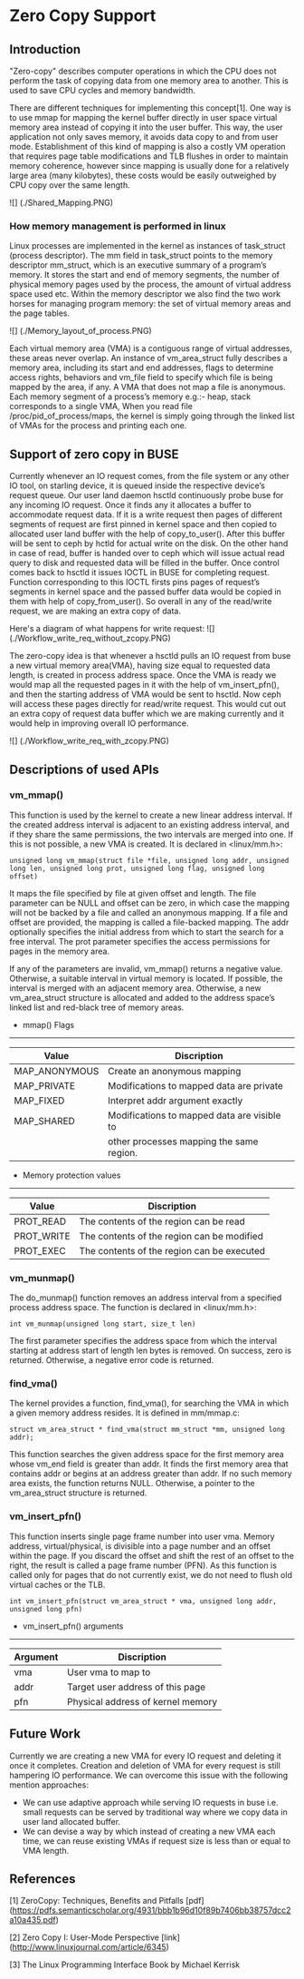 # Zero Copy Support

## Introduction
"Zero-copy" describes computer operations in which the CPU does not perform the
task of copying data from one memory area to another. This is used to save CPU
cycles and memory bandwidth.

There are different techniques for implementing this concept[1]. One way is to
use mmap for mapping the kernel buffer directly in user space virtual memory
area instead of copying it into the user buffer. This way, the user application
not only saves memory, it avoids data copy to and from user mode.
Establishment of this kind of mapping is also a costly VM operation that
requires page table modifications and TLB flushes in order to maintain memory
coherence, however since mapping is usually done for a relatively large area
(many kilobytes), these costs would be easily outweighed by CPU copy over
the same length.

![] (./Shared_Mapping.PNG)

### How memory management is performed in linux
Linux processes are implemented in the kernel as instances of task_struct
(process descriptor). The mm field in task_struct points to the memory
descriptor mm_struct, which is an executive summary of a program’s memory.
It stores the start and end of memory segments, the number of physical
memory pages used by the process, the amount of virtual address space used
etc. Within the memory descriptor we also find the two work horses for managing
program memory: the set of virtual memory areas and the page tables.

![] (./Memory_layout_of_process.PNG)

Each virtual memory area (VMA) is a contiguous range of virtual addresses,
these areas never overlap. An instance of vm_area_struct fully describes a
memory area, including its start and end addresses, flags to determine access
rights, behaviors and vm_file field to specify which file is being mapped by
the area, if any. A VMA that does not map a file is anonymous. Each memory
segment of a process’s memory e.g.:- heap, stack corresponds to a single VMA,
When you read file /proc/pid_of_process/maps, the kernel is simply going through
the linked list of VMAs for the process and printing each one.

## Support of zero copy in BUSE
Currently whenever an IO request comes, from the file system or any other IO
tool, on starling device, it is queued inside the respective device’s request
queue. Our user land daemon hsctld continuously probe buse for any incoming IO
request. Once it finds any it allocates a buffer to accommodate request data.
If it is a write request then pages of different segments of request are first
pinned in kernel space and then copied to allocated user land buffer with the
help of copy_to_user(). After this buffer will be sent to ceph by hctld for
actual write on the disk. On the other hand in case of read, buffer is handed
over to ceph which will issue actual read query to disk and requested data will
be filled in the buffer. Once control comes back to hsctld it issues IOCTL
in BUSE for completing request. Function corresponding  to this IOCTL firsts
pins pages of request’s segments in kernel space and the passed buffer data
would be copied in them with help of copy_from_user().  So overall in any of the
read/write request, we are making an extra copy of data.

Here's a diagram of what happens for write request:
![] (./Workflow_write_req_without_zcopy.PNG)

The zero-copy idea is that whenever a hsctld pulls an IO request from buse a new
virtual memory area(VMA), having size equal to requested data length, is created
in process address space. Once the VMA is ready we would map all the requested
pages in it with the help of vm_insert_pfn(), and then the  starting address of
VMA would be sent to hsctld. Now ceph will access these pages directly for
read/write request. This would cut out an extra copy of request data buffer
which we are making currently and it would help in improving overall
IO performance.

![] (./Workflow_write_req_with_zcopy.PNG)

## Descriptions of used APIs
### vm_mmap()
This function is used by the kernel to create a new linear address interval.
If the created address interval is adjacent to an existing address interval,
and if they share the same permissions, the two intervals are merged into one.
If this is not possible, a new VMA is created. It is declared in <linux/mm.h>:

```
unsigned long vm_mmap(struct file *file, unsigned long addr, unsigned long len, unsigned long prot, unsigned long flag, unsigned long offset)
```

It maps the file specified by file at given offset and length. The file parameter
can be NULL and offset can be zero, in which case the mapping will not be backed
by a file and called an anonymous mapping. If a file and offset are provided,
the mapping is called a file-backed mapping. The addr optionally specifies the
initial address from which to start the search for a free interval.
The prot parameter specifies the access permissions for pages in the memory area.

If any of the parameters are invalid, vm_mmap() returns a negative value.
Otherwise, a suitable interval in virtual memory is located. If possible,
the interval is merged with an adjacent memory area. Otherwise, a new
vm_area_struct structure is allocated and added to the address space’s
linked list and red-black tree of memory areas.

- mmap() Flags


--------------------------------------------------------------
| Value         | Discription                                 |
|---------------|---------------------------------------------|
| MAP_ANONYMOUS | Create an anonymous mapping                 |
| MAP_PRIVATE   | Modifications to mapped data are private    |
| MAP_FIXED     | Interpret addr argument exactly             |
| MAP_SHARED    | Modifications to mapped data are visible to |
|               | other processes mapping the same region.    |

- Memory protection values

-----------------------------------------------------------
| Value      | Discription                                 |
|------------|---------------------------------------------|
| PROT_READ  | The contents of the region can be read      |
| PROT_WRITE | The contents of the region can be modified  |
| PROT_EXEC  | The contents of the region can be executed  |

### vm_munmap()
The do_munmap() function removes an address interval from a specified process
address space. The function is declared in <linux/mm.h>:

```
int vm_munmap(unsigned long start, size_t len)
```
The first parameter specifies the address space from which the interval starting
at address start of length len bytes is removed. On success, zero is returned.
Otherwise, a negative error code is returned.

### find_vma()
The kernel provides a function, find_vma(), for searching the VMA in which a
given memory address resides. It is defined in mm/mmap.c:

```
struct vm_area_struct * find_vma(struct mm_struct *mm, unsigned long addr);
```

This function searches the given address space for the first memory area whose
vm_end field is greater than addr. It finds the first memory area that contains
addr or begins at an address greater than addr. If no such memory area exists,
the function returns NULL. Otherwise, a pointer to the vm_area_struct structure
is returned.

### vm_insert_pfn()
This function inserts single page frame number into user vma. Memory address,
virtual/physical, is divisible into a page number and an offset within the page.
If you discard the offset and shift the rest of an offset to the right, the
result is called a page frame number (PFN). As this function is called only
for pages that do not currently exist, we do not need to flush old virtual
caches or the TLB.

```
int vm_insert_pfn(struct vm_area_struct * vma, unsigned long addr, unsigned long pfn)
```

- vm_insert_pfn() arguments

-------------------------------------------------
| Argument  | Discription                       |
|-----------|-----------------------------------|
| vma       | User vma to map to                |
| addr      | Target user address of this page  |
| pfn       | Physical address of kernel memory |

## Future Work
Currently we are creating a new VMA for every IO request and deleting it once it
completes. Creation and deletion of VMA for every request is still hampering IO
performance. We can overcome this issue with the following mention approaches:
- We can use adaptive approach while serving IO requests in buse i.e. small
requests can be served by traditional way where we copy data in user land
allocated buffer.
- We can devise a way by which instead of creating a new VMA each time,
we can reuse existing VMAs if request size is less than or equal to VMA length.

## References
[1] ZeroCopy: Techniques, Benefits and Pitfalls [pdf]
(https://pdfs.semanticscholar.org/4931/bbb1b96d10f89b7406bb38757dcc2a10a435.pdf)

[2] Zero Copy I: User-Mode Perspective [link]
(http://www.linuxjournal.com/article/6345)

[3] The Linux Programming Interface Book by Michael Kerrisk
